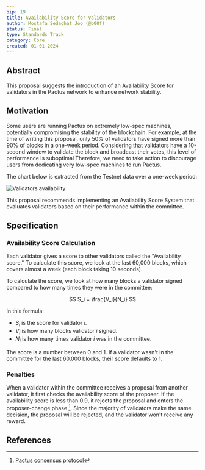 ```yaml
---
pip: 19
title: Availability Score for Validators
author: Mostafa Sedaghat Joo (@b00f)
status: Final
type: Standards Track
category: Core
created: 01-01-2024
---
```


## Abstract

This proposal suggests the introduction of an Availability Score for validators
in the Pactus network to enhance network stability.

## Motivation

Some users are running Pactus on extremely low-spec machines, potentially compromising the stability of the blockchain.
For example, at the time of writing this proposal,
only 50% of validators have signed more than 90% of blocks in a one-week period.
Considering that validators have a 10-second window to validate the block and broadcast their votes,
this level of performance is suboptimal
Therefore, we need to take action to discourage users from dedicating very low-spec machines to run Pactus.

The chart below is extracted from the Testnet data over a one-week period:

![Validators availability](../assets/pip-19/validators_avalibility_testnet.png)

This proposal recommends implementing an Availability Score System that evaluates validators
based on their performance within the committee.

## Specification

### Availability Score Calculation

Each validator gives a score to other validators called the "Availability score."
To calculate this score, we look at the last 60,000 blocks, which covers almost a week (each block taking 10 seconds).

To calculate the score, we look at how many blocks a validator signed compared to how many times they were in the committee:

$$
S_i = \frac{V_i}{N_i}
$$

In this formula:

- $S_i$ is the score for validator $i$.
- $V_i$ is how many blocks validator $i$ signed.
- $N_i$ is how many times validator $i$ was in the committee.

The score is a number between 0 and 1.
If a validator wasn't in the committee for the last 60,000 blocks, their score defaults to 1.

### Penalties

When a validator within the committee receives a proposal from another validator,
it first checks the availability score of the proposer.
If the availability score is less than $0.9$, it rejects the proposal and
enters the proposer-change phase [^1].
Since the majority of validators make the same decision, the proposal will be rejected,
and the validator won't receive any reward.

## References

[^1]: [Pactus consensus protocol](https://docs.pactus.org/protocol/consensus/protocol/)
